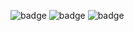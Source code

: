 ![badge](https://github-readme-stats.vercel.app/api?username=beliboba)
![badge](https://github-readme-stats.vercel.app/api/top-langs/?username=beliboba)
![badge](https://github-profile-summary-cards.vercel.app/api/cards/profile-details?username=beliboba&theme=vue)
